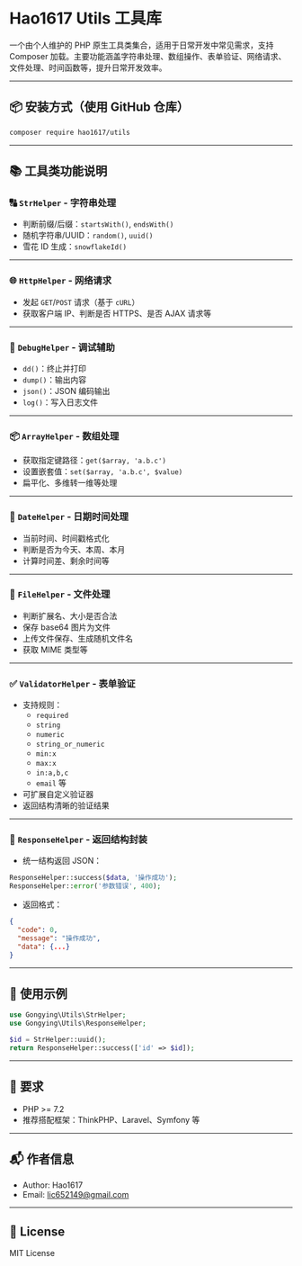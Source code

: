 # Hao1617 Utils 工具库

一个由个人维护的 PHP 原生工具类集合，适用于日常开发中常见需求，支持 Composer 加载。主要功能涵盖字符串处理、数组操作、表单验证、网络请求、文件处理、时间函数等，提升日常开发效率。

---

## 📦 安装方式（使用 GitHub 仓库）

```bash
composer require hao1617/utils
```

---

## 📚 工具类功能说明

### 🔠 `StrHelper` - 字符串处理

- 判断前缀/后缀：`startsWith()`, `endsWith()`
- 随机字符串/UUID：`random()`, `uuid()`
- 雪花 ID 生成：`snowflakeId()`

---

### 🌐 `HttpHelper` - 网络请求

- 发起 `GET`/`POST` 请求（基于 `cURL`）
- 获取客户端 IP、判断是否 HTTPS、是否 AJAX 请求等

---

### 🐞 `DebugHelper` - 调试辅助

- `dd()`：终止并打印
- `dump()`：输出内容
- `json()`：JSON 编码输出
- `log()`：写入日志文件

---

### 📦 `ArrayHelper` - 数组处理

- 获取指定键路径：`get($array, 'a.b.c')`
- 设置嵌套值：`set($array, 'a.b.c', $value)`
- 扁平化、多维转一维等处理

---

### 📆 `DateHelper` - 日期时间处理

- 当前时间、时间戳格式化
- 判断是否为今天、本周、本月
- 计算时间差、剩余时间等

---

### 📁 `FileHelper` - 文件处理

- 判断扩展名、大小是否合法
- 保存 base64 图片为文件
- 上传文件保存、生成随机文件名
- 获取 MIME 类型等

---

### ✅ `ValidatorHelper` - 表单验证

- 支持规则：
  - `required`
  - `string`
  - `numeric`
  - `string_or_numeric`
  - `min:x`
  - `max:x`
  - `in:a,b,c`
  - `email` 等
- 可扩展自定义验证器
- 返回结构清晰的验证结果

---

### 📡 `ResponseHelper` - 返回结构封装

- 统一结构返回 JSON：

```php
ResponseHelper::success($data, '操作成功');
ResponseHelper::error('参数错误', 400);
```

- 返回格式：

```json
{
  "code": 0,
  "message": "操作成功",
  "data": {...}
}
```

---

## 🧩 使用示例

```php
use Gongying\Utils\StrHelper;
use Gongying\Utils\ResponseHelper;

$id = StrHelper::uuid();
return ResponseHelper::success(['id' => $id]);
```

---

## 🔧 要求

- PHP >= 7.2
- 推荐搭配框架：ThinkPHP、Laravel、Symfony 等

---

## 📬 作者信息

- Author: Hao1617  
- Email: lic652149@gmail.com  

---

## 📝 License

MIT License